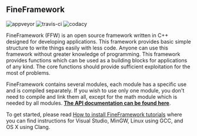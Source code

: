 FineFramework
-------------

![appveyor](https://ci.appveyor.com/api/projects/status/skag9h1m8pthm4bp/branch/master?svg=true)
![travis-ci](https://travis-ci.org/matusnovak/fineframework.svg?branch=master)
![codacy](https://api.codacy.com/project/badge/Grade/5f3cdd8363c64a9ab7fb3904cb56cf00)

FineFramework (FFW) is an open source framework written in C++ designed for developing applications. This framework provides basic simple structure to write things easily with less code. Anyone can use this framework without greater knowledge of programming. This framework provides functions which can be used as a building blocks for applications of any kind. The core functions should provide sufficient exploitation for the most of problems.

FineFramework contains several modules, each module has a specific use and is compiled separately. If you wish to use only one module, you don't need to compile and link them all, except for the math module which is needed by all modules. **[The API documentation can be found here](/doc/modules.html)**.

To get started, please read [How to install FineFramework tutorials](/doc/md_doc_markdown_tutorial-install.html) where you can find instructions for Visual Studio, MinGW, Linux using GCC, and OS X using Clang.
